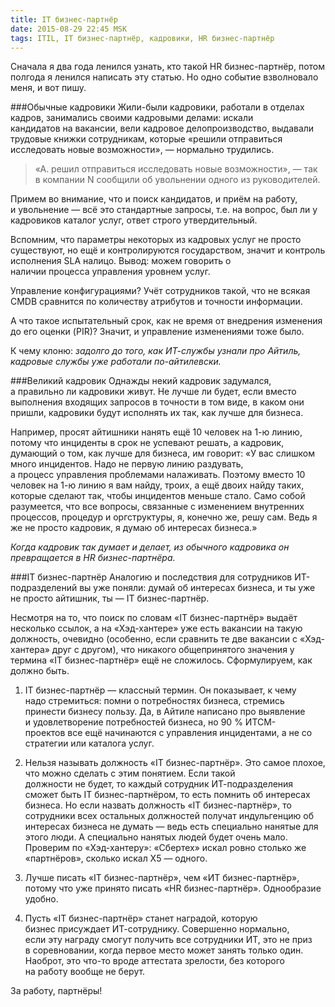 ```yaml
---
title: IT бизнес-партнёр
date: 2015-08-29 22:45 MSK
tags: ITIL, IT бизнес-партнёр, кадровики, HR бизнес-партнёр
---
```


Сначала я два года ленился узнать, кто такой HR бизнес-партнёр, потом полгода я ленился написать эту статью. Но одно событие взволновало меня, и вот пишу.

###Обычные кадровики
Жили-были кадровики, работали в отделах кадров, занимались своими кадровыми делами: искали кандидатов на вакансии, вели кадровое делопроизводство, выдавали трудовые книжки сотрудникам, которые «решили отправиться исследовать новые возможности», — нормально трудились.

>«А. решил отправиться исследовать новые возможности», — так в компании N сообщили об увольнении одного из руководителей.

Примем во внимание, что и поиск кандидатов, и приём на работу, и увольнение — всё это стандартные запросы, т.е. на вопрос, был ли у кадровиков каталог услуг, ответ строго утвердительный.

Вспомним, что параметры некоторых из кадровых услуг не просто существуют, но ещё и контролируются государством, значит и контроль исполнения SLA налицо. Вывод: можем говорить о наличии процесса управления уровнем услуг.

Управление конфигурациями? Учёт сотрудников такой, что не всякая CMDB сравнится по количеству атрибутов и точности информации.

А что такое испытательный срок, как не время от внедрения изменения до его оценки (PIR)? Значит, и управление изменениями тоже было.

К чему клоню: *задолго до того, как ИТ-службы узнали про Айтиль, кадровые службы уже работали по-айтилевски.*

###Великий кадровик
Однажды некий кадровик задумался, а правильно ли кадровики живут. Не лучше ли будет, если вместо выполнения входящих запросов в точности в том виде, в каком они пришли, кадровики будут исполнять их так, как лучше для бизнеса.

Например, просят айтишники нанять ещё 10 человек на 1-ю линию, потому что инциденты в срок не успевают решать, а кадровик, думающий о том, как лучше для бизнеса, им говорит: «У вас слишком много инцидентов. Надо не первую линию раздувать, а процесс управления проблемами налаживать. Поэтому вместо 10 человек на 1-ю линию я вам найду, троих, а ещё двоих найду таких, которые сделают так, чтобы инцидентов меньше стало. Само собой разумеется, что все вопросы, связанные с изменением внутренних процессов, процедур и оргструктуры, я, конечно же, решу сам. Ведь я же не просто кадровик, я думаю об интересах бизнеса.»

*Когда кадровик так думает и делает, из обычного кадровика он превращается в HR бизнес-партнёра.*

###IT бизнес-партнёр
Аналогию и последствия для сотрудников ИТ-подразделений вы уже поняли: думай об интересах бизнеса, и ты уже не просто айтишник, ты — IT бизнес-партнёр.

Несмотря на то, что поиск по словам «IT бизнес-партнёр» выдаёт несколько ссылок, а на «Хэд-хантере» уже есть вакансии на такую должность, очевидно (особенно, если сравнить те две вакансии с «Хэд-хантера» друг с другом), что никакого общепринятого значения у термина «IT бизнес-партнёр» ещё не сложилось. Сформулируем, как должно быть.

1. IT бизнес-партнёр — классный термин. Он показывает, к чему надо стремиться: помни о потребностях бизнеса, стремись принести бизнесу пользу. Да, в Айтиле написано про выявление и удовлетворение потребностей бизнеса, но 90 % ИТСМ-проектов все ещё начинаются с управления инцидентами, а не со стратегии или каталога услуг.

2. Нельзя называть должность «IT бизнес-партнёр». Это самое плохое, что можно сделать с этим понятием. Если такой должности не будет, то каждый сотрудник ИТ-подразделения сможет быть IT бизнес-партнёром, то есть помнить об интересах бизнеса. Но если назвать должность «IT бизнес-партнёр», то сотрудники всех остальных должностей получат индульгенцию об интересах бизнеса не думать — ведь есть специально нанятые для этого люди. А специально нанятых людей будет очень мало. Проверим по «Хэд-хантеру»: «Сбертех» искал ровно столько же «партнёров», сколько искал X5 — одного.

3. Лучше писать «IT бизнес-партнёр», чем «ИТ бизнес-партнёр», потому что уже принято писать «HR бизнес-партнёр». Однообразие удобно.

4. Пусть «IT бизнес-партнёр» станет наградой, которую бизнес присуждает ИТ-сотруднику. Совершенно нормально, если эту награду смогут получить все сотрудники ИТ, это не приз в соревновании, когда первое место может занять только один. Наоброт, это что-то вроде аттестата зрелости, без которого на работу вообще не берут.

За работу, партнёры!